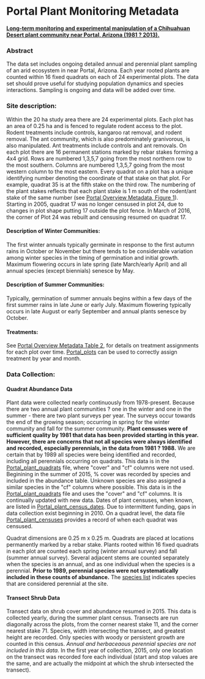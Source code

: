 # Portal Plant Monitoring Metadata

[**Long-term monitoring and experimental manipulation of a Chihuahuan Desert plant community near Portal, Arizona (1981 ? 2013).**](http://onlinelibrary.wiley.com/doi/10.1890/15-2115.1/full)

### Abstract

The data set includes ongoing detailed annual and perennial plant sampling of an arid ecosystem in near Portal, Arizona. Each year rooted plants are counted within 16 fixed quadrats on each of 24 experimental plots.  The data set should prove useful for studying population dynamics and species interactions. Sampling is ongoing and data will be added over time.  

### Site description: 

Within the 20 ha study area there are 24 experimental plots. Each plot has an area of 0.25 ha and is fenced to regulate rodent access to the plot. Rodent treatments include controls, kangaroo rat removal, and rodent removal. The ant community, which is also predominately granivorous, is also manipulated. Ant treatments include controls and ant removals. 
On each plot there are 16 permanent stations marked by rebar stakes forming a 4x4 grid. Rows are numbered 1,3,5,7 going from the most northern row to the most southern. Columns are numbered 1,3,5,7 going from the most western column to the most eastern. Every quadrat on a plot has a unique identifying number denoting the coordinate of that stake on that plot. For example, quadrat 35 is at the fifth stake on the third row. The numbering of the plant stakes reflects that each plant stake is 1 m south of the rodent/ant stake of the same number (see [Portal Overview Metadata, Figure 1](../SiteandMethods/Portal_Figure1.tif)). Starting in 2005, quadrat 17 was no longer censused in plot 24, due to changes in plot shape putting 17 outside the plot fence. In March of 2016, the corner of Plot 24 was rebuilt and censusing resumed on quadrat 17.

#### Description of Winter Communities:  

The first winter annuals typically germinate in response to the first autumn rains in October or November but there tends to be considerable variation among winter species in the timing of germination and initial growth.  Maximum flowering occurs in late spring (late March/early April) and all annual species (except biennials) senesce by May.  

#### Description of Summer Communities: 

Typically, germination of summer annuals begins within a few days of the first summer rains in late June or early July. Maximum flowering typically occurs in late August or early September and annual plants senesce by October. 

#### Treatments: 

See [Portal Overview Metadata Table 2](../SiteandMethods/Portal_plot_treatments.csv), for details on treatment assignments for each plot over time. [Portal_plots](../SiteandMethods/Portal_plots.csv) can be used to correctly assign treatment by year and month.

### Data Collection: 

#### Quadrat Abundance Data

Plant data were collected nearly continuously from 1978-present. Because there are two annual plant communities ? one in the winter and one in the summer - there are two plant surveys per year. The surveys occur towards the end of the growing season; occurring in spring for the winter community and fall for the summer community. **Plant censuses were of sufficient quality by 1981 that data has been provided starting in this year. However, there are concerns that not all species were always identified and recorded, especially perennials, in the data from 1981 ? 1988.** We are certain that by 1989 all species were being identified and recorded, including all perennials occurring on quadrats. This data is in the [Portal_plant_quadrats](Portal_plant_quadrats.csv) file, where "cover" and "cf" columns were not used. Beginining in the summer of 2015, % cover was recorded by species and included in the abundance table. Unknown species are also assigned a similar species in the "cf" columns where possible. This data is in the [Portal_plant_quadrats](Portal_plant_quadrats.csv) file and uses the "cover" and "cf" columns. It is continually updated with new data. Dates of plant censuses, when known, are listed in [Portal_plant_census_dates](Portal_plant_census_dates.csv). Due to intermittent funding, gaps in data collection exist beginning in 2010. On a quadrat level, the data file [Portal_plant_censuses](Portal_plant_censuses.csv) provides a record of when each quadrat was censused.

Quadrat dimensions are 0.25 m x 0.25 m. Quadrats are placed at locations permanently marked by a rebar stake. Plants rooted within 16 fixed quadrats in each plot are counted each spring (winter annual survey) and fall (summer annual survey). Several adjacent stems are counted separately when the species is an annual, and as one individual when the species is a perennial. **Prior to 1989, perennial species were not systematically included in these counts of abundance.** The [species list](Portal_plant_species.csv) indicates species that are considered perennial at the site.

#### Transect Shrub Data
Transect data on shrub cover and abundance resumed in 2015. This data is collected yearly, during the summer plant census. Transects are run diagonally across the plots, from the corner nearest stake 11, and the corner nearest stake 71. Species, width intersecting the transect, and greatest height are recorded. Only species with woody or persistent growth are counted in this census. *Annual and herbaceaous perennial species are not included in this data.* In the first year of collection, 2015, only one location on the transect was recorded fore each individual (start and stop values are the same, and are actually the midpoint at which the shrub intersected the transect).